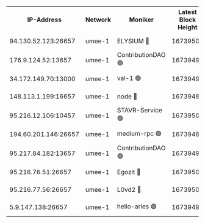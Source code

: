 


<table><tr><th>IP-Address</th><th>Network</th><th>Moniker</th><th>Latest Block Height</th><th>Earliest Block Height</th><th>Catching Up</th><th>Tx Index</th><th>Voting Power</th><th>Scan Time</th></tr><tr><td>94.130.52.123:26657</td><td>umee-1</td><td>ELYSIUM 🔴</td><td>16739501</td><td>3216011</td><td>False</td><td>off</td><td>27408220</td><td>2025-03-21T16:38:40.022132570UTC</td></tr><tr><td>176.9.124.52:13657</td><td>umee-1</td><td>ContributionDAO 🟢</td><td>16739496</td><td>13924595</td><td>False</td><td>on</td><td>0</td><td>2025-03-21T16:38:10.503731341UTC</td></tr><tr><td>34.172.149.70:13000</td><td>umee-1</td><td>val-1 🟢</td><td>16739495</td><td>14743001</td><td>False</td><td>off</td><td>0</td><td>2025-03-21T16:38:04.042000108UTC</td></tr><tr><td>148.113.1.199:16657</td><td>umee-1</td><td>node 🔴</td><td>16739489</td><td>15872248</td><td>False</td><td>off</td><td>1666264</td><td>2025-03-21T16:37:31.942529514UTC</td></tr><tr><td>95.216.12.106:10457</td><td>umee-1</td><td>STAVR-Service 🟢</td><td>16739500</td><td>16306001</td><td>False</td><td>on</td><td>0</td><td>2025-03-21T16:38:33.263642427UTC</td></tr><tr><td>194.60.201.146:26657</td><td>umee-1</td><td>medium-rpc 🟢</td><td>16739489</td><td>16469652</td><td>False</td><td>on</td><td>0</td><td>2025-03-21T16:37:32.299860269UTC</td></tr><tr><td>95.217.84.182:13657</td><td>umee-1</td><td>ContributionDAO 🟢</td><td>16739495</td><td>16609409</td><td>False</td><td>off</td><td>0</td><td>2025-03-21T16:38:01.099250203UTC</td></tr><tr><td>95.216.76.51:26657</td><td>umee-1</td><td>Egozit 🔴</td><td>16739501</td><td>16639501</td><td>False</td><td>off</td><td>38715863</td><td>2025-03-21T16:38:39.750490176UTC</td></tr><tr><td>95.216.77.56:26657</td><td>umee-1</td><td>L0vd2 🔴</td><td>16739503</td><td>16639503</td><td>False</td><td>off</td><td>38611031</td><td>2025-03-21T16:38:50.623133880UTC</td></tr><tr><td>5.9.147.138:26657</td><td>umee-1</td><td>hello-aries 🟢</td><td>16739495</td><td>16738461</td><td>False</td><td>off</td><td>0</td><td>2025-03-21T16:38:01.330091531UTC</td></tr></table>